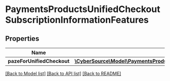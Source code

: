 # PaymentsProductsUnifiedCheckoutSubscriptionInformationFeatures

## Properties
Name | Type | Description | Notes
------------ | ------------- | ------------- | -------------
**pazeForUnifiedCheckout** | [**\CyberSource\Model\PaymentsProductsUnifiedCheckoutSubscriptionInformationFeaturesPazeForUnifiedCheckout**](PaymentsProductsUnifiedCheckoutSubscriptionInformationFeaturesPazeForUnifiedCheckout.md) |  | [optional] 

[[Back to Model list]](../README.md#documentation-for-models) [[Back to API list]](../README.md#documentation-for-api-endpoints) [[Back to README]](../README.md)


